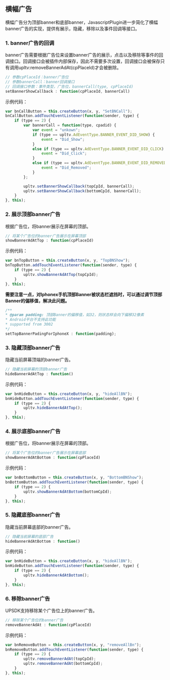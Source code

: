 ## 横幅广告
横幅广告分为顶部banner和底部banner，JavascriptPlugin进一步简化了横幅banner广告的实现，提供有展示，隐藏，移除以及事件回调等接口。

### 1. banner广告的回调
banner广告需要根据广告位来设置banner广告的展示，点击以及移除等事件的回调接口。回调接口会被插件内部保存，因此不需要多次设置，回调接口会被保存只有调用upltv:removeBannerAdAt(cpPlaceId)才会被删除。
```javascript
// 参数cpPlaceId：banner广告位
// 参数bannerCall：banner回调接口
// 回调接口参数：事件类型，广告位，bannerCall(type, cpPlaceId)
setBannerShowCallback : function(cpPlaceId, bannerCall)
```
示例代码：
```javascript
var bnCallButton = this.createButton(x, y, "SetBNCall");
bnCallButton.addTouchEventListener(function(sender, type) {
    if (type == 2) {
        var bannerCall = function(type, cpadid) {
            var event = "unkown";
            if (type == upltv.AdEventType.BANNER_EVENT_DID_SHOW) {
                event = "Did_Show";
            }
            else if (type == upltv.AdEventType.BANNER_EVENT_DID_CLICK) {
                event = "Did_Click";
            }
            else if (type == upltv.AdEventType.BANNER_EVENT_DID_REMOVED) {
                event = "Did_Removed";
            }
        };

        upltv.setBannerShowCallback(topCpId, bannerCall);
        upltv.setBannerShowCallback(bottomCpId, bannerCall);
    }
}, this);
```

### 2. 展示顶部banner广告
根据广告位，将banner展示在屏幕的顶部。
```javascript
// 将某个广告位的banner广告展示在屏幕顶部
showBannerAdAtTop : function(cpPlaceId)
```

示例代码：
```javascript
var bnTopButton = this.createButton(x, y, "TopBNShow");
bnTopButton.addTouchEventListener(function(sender, type) {
    if (type == 2) {
        upltv.showBannerAdAtTop(topCpId);
    }
}, this);
```

**需要注意一点，对Iphonex手机顶部Banner被状态栏遮挡时，可以通过调节顶部Banner的偏移值，解决此问题。**
```javascript
/**
* @param padding: 顶部Banner的偏移值，如32，则状态样会向下偏移32像素
* Android平台不支持此功能
* supported from 3002
*/
setTopBannerPadingForIphoneX : function(padding);
```
### 3. 隐藏顶部banner广告
隐藏当前屏幕顶端的banner广告。
```javascript
// 隐藏当前屏幕的顶部banner广告
hideBannerAdAtTop : function()
```

示例代码：
```javascript
var bnHideButton = this.createButton(x, y, "hideAllBN");
bnHideButton.addTouchEventListener(function(sender, type) {
    if (type == 2) {
        upltv.hideBannerAdAtTop();
    }
}, this);
```

### 4. 展示底部banner广告
根据广告位，将banner展示在屏幕的顶部。
```javascript
// 将某个广告位的banner广告展示在屏幕底部
showBannerAdAtBottom : function(cpPlaceId)
```

示例代码：
```javascript
var bnBottomButton = this.createButton(x, y, "BottomBNShow");
bnBottomButton.addTouchEventListener(function(sender, type) {
    if (type == 2) {
        upltv.showBannerAdAtBottom(bottomCpId);
    }
}, this);
```

### 5. 隐藏底部banner广告
隐藏当前屏幕底部的banner广告。
```javascript
// 隐藏当前屏幕的底部广告
hideBannerAdAtBottom : function()
```

示例代码：
```javascript
var bnHideButton = this.createButton(x, y, "hideAllBN");
bnHideButton.addTouchEventListener(function(sender, type) {
    if (type == 2) {
        upltv.hideBannerAdAtBottom();
    }
}, this);
```

### 6. 移除banner广告
UPSDK支持移除某个广告位上的banner广告。
```javascript
// 移除某个广告位的banner广告
removeBannerAdAt : function(cpPlaceId)
```

示例代码：
```javascript
var bnRemoveButton = this.createButton(x, y, "removeAllBn");
bnRemoveButton.addTouchEventListener(function(sender, type) {
    if (type == 2) {
        upltv.removeBannerAdAt(topCpId);
        upltv.removeBannerAdAt(bottomCpId);
    }
}, this);
```